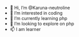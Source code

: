 - 👋 Hi, I’m @Karuna-neutroline
- 👀 I’m interested in coding
- 🌱 I’m currently learning php
- 💞️ I’m looking to explore on php
- 📫 I am learner

<!---
Karuna-neutroline/Karuna-neutroline is a ✨ special ✨ repository because its `README.md` (this file) appears on your GitHub profile.
You can click the Preview link to take a look at your changes.
--->
